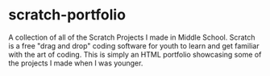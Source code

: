 # scratch-portfolio
A collection of all of the Scratch Projects I made in Middle School. Scratch is a free "drag and drop" coding software for youth to learn and get familiar with the art of coding. This is simply an HTML portfolio showcasing some of the projects I made when I was younger. 
